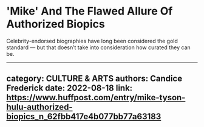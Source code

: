 # 'Mike' And The Flawed Allure Of Authorized Biopics

Celebrity-endorsed biographies have long been considered the gold standard — but that doesn’t take into consideration how curated they can be.

---
category: CULTURE & ARTS
authors: Candice Frederick
date: 2022-08-18
link: https://www.huffpost.com/entry/mike-tyson-hulu-authorized-biopics_n_62fbb417e4b077bb77a63183
---
